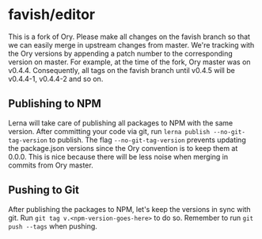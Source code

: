 # favish/editor

This is a fork of Ory. Please make all changes on the favish branch so that we can easily merge in upstream changes from master. We're tracking with the Ory versions by appending a patch number to the corresponding version on master. For example, at the time of the fork, Ory master was on v0.4.4. Consequently, all tags on the favish branch until v0.4.5 will be v0.4.4-1, v0.4.4-2 and so on.

## Publishing to NPM
Lerna will take care of publishing all packages to NPM with the same version. After committing your code via git, run `lerna publish --no-git-tag-version` to publish. The flag `--no-git-tag-version` prevents updating the package.json versions since the Ory convention is to keep them at 0.0.0. This is nice because there will be less noise when merging in commits from Ory master.

## Pushing to Git
After publishing the packages to NPM, let's keep the versions in sync with git. Run `git tag v.<npm-version-goes-here>` to do so. Remember to run `git push --tags` when pushing. 